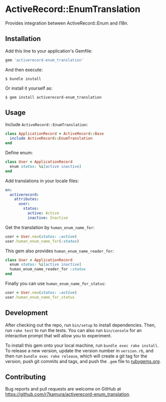 # ActiveRecord::EnumTranslation

Provides integration between ActiveRecord::Enum and I18n.

## Installation

Add this line to your application's Gemfile:

```ruby
gem 'activerecord-enum_translation'
```

And then execute:

    $ bundle install

Or install it yourself as:

    $ gem install activerecord-enum_translation

## Usage

Include `ActiveRecord::EnumTranslation`:

```ruby
class ApplicationRecord < ActiveRecord::Base
  include ActiveRecord::EnumTranslation
end
```

Define enum:

```ruby
class User < ApplicationRecord
  enum status: %i[active inactive]
end
```

Add translations in your locale files:

```yaml
en:
  activerecord:
    attributes:
      user:
        status:
          active: Active
          inactive: Inactive
```

Get the translation by `human_enum_name_for`:

```ruby
user = User.new(status: :active)
user.human_enum_name_for(:status)
```

This gem also provides `human_enum_name_reader_for`:

```ruby
class User < ApplicationRecord
  enum status: %i[active inactive]
  human_enum_name_reader_for :status
end
```

Finally you can use `human_enum_name_for_status`:

```ruby
user = User.new(status: :active)
user.human_enum_name_for_status
```

## Development

After checking out the repo, run `bin/setup` to install dependencies. Then, run `rake test` to run the tests. You can also run `bin/console` for an interactive prompt that will allow you to experiment.

To install this gem onto your local machine, run `bundle exec rake install`. To release a new version, update the version number in `version.rb`, and then run `bundle exec rake release`, which will create a git tag for the version, push git commits and tags, and push the `.gem` file to [rubygems.org](https://rubygems.org).

## Contributing

Bug reports and pull requests are welcome on GitHub at https://github.com/r7kamura/activerecord-enum_translation.

